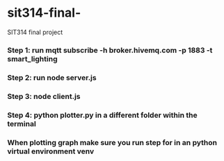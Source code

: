# sit314-final-
SIT314 final project
### Step 1: run mqtt subscribe -h broker.hivemq.com -p 1883 -t smart_lighting 
### Step 2: run node server.js
### Step 3: node client.js
### Step 4: python plotter.py in a different folder within the terminal 
### When plotting graph make sure you run step for in an python virtual environment venv
